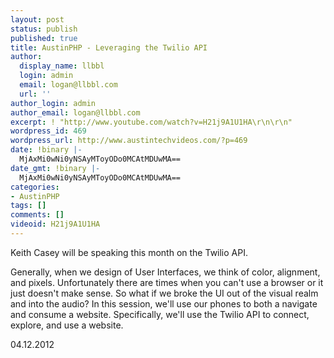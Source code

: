 ```yaml
---
layout: post
status: publish
published: true
title: AustinPHP - Leveraging the Twilio API
author:
  display_name: llbbl
  login: admin
  email: logan@llbbl.com
  url: ''
author_login: admin
author_email: logan@llbbl.com
excerpt: ! "http://www.youtube.com/watch?v=H21j9A1U1HA\r\n\r\n"
wordpress_id: 469
wordpress_url: http://www.austintechvideos.com/?p=469
date: !binary |-
  MjAxMi0wNi0yNSAyMToyODo0MCAtMDUwMA==
date_gmt: !binary |-
  MjAxMi0wNi0yNSAyMToyODo0MCAtMDUwMA==
categories:
- AustinPHP
tags: []
comments: []
videoid: H21j9A1U1HA
---
```

<p>Keith Casey will be speaking this month on the Twilio API.</p>
<p>Generally, when we design of User Interfaces, we think of color, alignment, and pixels. Unfortunately there
are times when you can't use a browser or it just doesn't make sense. So what if we broke the UI out of the visual
realm and into the audio? In this session, we'll use our phones to both a navigate and consume a website. Specifically,
we'll use the Twilio API to connect, explore, and use a website.</p>
<p>04.12.2012</p>
<p>&nbsp;</p>
